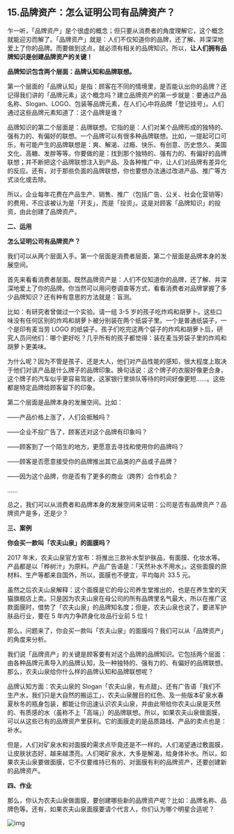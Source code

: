 ## 15.品牌资产：怎么证明公司有品牌资产？
乍一听，「品牌资产」是个很虚的概念；但只要从消费者的角度理解它，这个概念就能迎刃而解了。「品牌资产」就是：人们不仅知道你的品牌，还了解、并深深地爱上了你的品牌。而要做到这点，就必须有相关的品牌知识。所以，**让人们拥有品牌知识是创建品牌资产的关键！**


**品牌知识包含两个层面：品牌认知和品牌联想。**


第一个层面的「品牌认知」是指：顾客在不同的情境里，是否能认出你的品牌？还记得我们讲的「品牌元素」这个概念吗？建立品牌资产的第一步就是：要通过产品名称、Slogan、LOGO、包装等品牌元素，在人们心中将品牌「登记挂号」。人们通过这些品牌元素知道了：这个品牌是谁？


品牌知识的第二个层面是：品牌联想。它指的是：人们对某个品牌形成的独特的、强有力的、有偏好的联想。一个品牌可以有很多种品牌联想。比如，一提起可口可乐，有可能产生的品牌联想是：爽、解渴、过瘾、快乐、有创意、历史悠久、美国文化、高糖、发胖等等。你要做的是：找到那个独特的、强有力的、有偏好的品牌联想；并不断把这个品牌联想注入到产品、及各种推广中，让人们对品牌有差异化的反应。还有，对于那些负面的品牌联想，你也要想办法通过改进产品、推广等方式淡化或去除。


所以，企业每年花费在产品生产、销售、推广（包括广告、公关、社会化营销等）的费用，不应该被认为是「开支」，而是「投资」。这是对顾客「品牌知识」的投资，由此创建了品牌资产。


**二、运用**


**怎么证明公司有品牌资产？**


我们可以从两个层面入手。第一个层面是消费者层面，第二个层面是品牌本身的发展空间。


首先来看看消费者层面。既然品牌资产是：人们不仅知道你的品牌，还了解、并深深地爱上了你的品牌。你当然可以用问卷调查等方式，看看消费者对品牌掌握了多少品牌知识？还有种有意思的方法就是：盲测。


比如：有研究者曾做过一个实验。请一组 3-5 岁的孩子吃炸鸡和胡萝卜。这些口味没有任何区别的炸鸡和胡萝卜被分别装在两个纸袋子里。一个是普通纸袋子，一个是印有麦当劳 LOGO 的纸袋子。孩子们吃完这两个袋子的炸鸡和胡萝卜后，研究人员问他们：哪个更好吃？几乎所有的孩子都觉得：装在麦当劳袋子里的炸鸡和胡萝卜更美味。


为什么呢？因为不管是孩子、还是大人，他们对产品性能的感知，很大程度上取决于他们对该产品是什么牌子的品牌印象。换句话说：这个牌子的衣服好像更合身，这个牌子的汽车似乎更容易驾驶，这家银行里排队等待的时间好像更短……。这些都是特定品牌给顾客留下的印象。


第二个层面是品牌本身的发展空间。比如：


——产品价格上涨了，人们会抵触吗？


——企业不投广告了，顾客还对这个品牌有印象吗？


——顾客到了一个陌生的地方，更愿意去寻找和使用你的品牌吗？


——顾客是否愿意接受你的品牌推出其它品类的产品或子品牌？


——因为这个品牌，你是否有了更多的商业（跨界）合作机会？


……


总之，我们可以从消费者和品牌本身的发展空间来证明：公司是否有品牌资产？品牌资产是多，还是少？


**三、案例**


**你会买一款叫「农夫山泉」的面膜吗？**


2017 年末，农夫山泉官方宣布：将推出三款补水型护肤品，有面膜、化妆水等。产品都是以「桦树汁」为原料。产品广告语是：「天然补水不用水」。这些面膜的原材料、生产等都来自国外，所以，面膜也不便宜，平均每片 33.5 元。


虽然之后农夫山泉解释：这个面膜是它的母公司养生堂推出的，也是在养生堂的天猫旗舰店上卖。只是因为农夫山泉在母公司的所有品牌里名气最大，所以在推广这款面膜时，借势了「农夫山泉」的品牌知名度；但是，农夫山泉也说了，要进军护肤品行业，要在 5 年内力争跻身化妆品行业前 5 位！


那么，问题来了，你会买一款叫「农夫山泉」的面膜吗？我们可以从「品牌资产」的角度来分析。


我们说「品牌资产」的关键是顾客要有对这个品牌的品牌知识。它包括两个层面：由各种品牌元素导入的品牌认知，及一种独特的、强有力的、有偏好的品牌联想。那么，农夫山泉给你什么样的品牌认知和品牌联想呢？


品牌认知方面：农夫山泉的 Slogan「农夫山泉，有点甜」、还有广告语「我们不生产水，我们只是大自然的搬运工」、农夫山泉醒目的红色、及一些版本矿泉水春夏秋冬的瓶身包装，都能让你迅速认识农夫山泉，并由此带给你农夫山泉是天然的、有质感的水（虽称不上「高端」）的品牌联想。所以，如果农夫山泉做面膜，可以从这些已有的品牌资产里获利。它的面膜走的是品质路线、产品的卖点也是：补水。


但是，人们对矿泉水和对面膜的需求点毕竟还是不一样的。人们渴望通过敷面膜，让皮肤状态好，越来越漂亮。人们喝矿泉水，大多是解渴，给身体补水。所以，如果农夫山泉要做面膜，它不仅要维持已有的、对面膜有利的品牌资产，还要创建新的品牌资产。


**四、作业**


那么，你认为农夫山泉做面膜，要创建哪些新的品牌资产呢？比如：品牌名称、品牌色等。还有，如果农夫山泉面膜要请个代言人，你们认为哪个明星合适呢？


  



![img](https://pic3.zhimg.com/v2-c25c2f779c7564ff6e616218a8c63fa6.webp)

 

